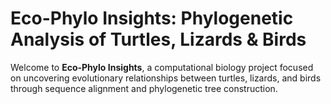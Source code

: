 #  Eco-Phylo Insights: Phylogenetic Analysis of Turtles, Lizards & Birds

Welcome to **Eco-Phylo Insights**, a computational biology project focused on uncovering evolutionary relationships between turtles, lizards, and birds through sequence alignment and phylogenetic tree construction.
